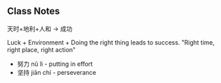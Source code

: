 
## Class Notes

天时+地利+人和 -> 成功

Luck + Environment + Doing the right thing leads to success. "Right time, right place, right action"

- 努力 nǔ lì - putting in effort
- 坚持 jiān chí - perseverance

